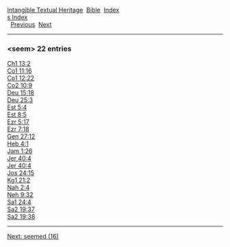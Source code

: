[Intangible Textual Heritage](../../index)  [Bible](../index) 
[Index](index)   
[s Index](_s_)  
  [Previous](c09951)  [Next](c09953) 

------------------------------------------------------------------------

### &lt;seem&gt; 22 entries

[Ch1 13:2](../kjv/ch1013.htm#002)  
[Co1 11:16](../kjv/co1011.htm#016)  
[Co1 12:22](../kjv/co1012.htm#022)  
[Co2 10:9](../kjv/co2010.htm#009)  
[Deu 15:18](../kjv/deu015.htm#018)  
[Deu 25:3](../kjv/deu025.htm#003)  
[Est 5:4](../kjv/est005.htm#004)  
[Est 8:5](../kjv/est008.htm#005)  
[Ezr 5:17](../kjv/ezr005.htm#017)  
[Ezr 7:18](../kjv/ezr007.htm#018)  
[Gen 27:12](../kjv/gen027.htm#012)  
[Heb 4:1](../kjv/heb004.htm#001)  
[Jam 1:26](../kjv/jam001.htm#026)  
[Jer 40:4](../kjv/jer040.htm#004)  
[Jer 40:4](../kjv/jer040.htm#004)  
[Jos 24:15](../kjv/jos024.htm#015)  
[Kg1 21:2](../kjv/kg1021.htm#002)  
[Nah 2:4](../kjv/nah002.htm#004)  
[Neh 9:32](../kjv/neh009.htm#032)  
[Sa1 24:4](../kjv/sa1024.htm#004)  
[Sa2 19:37](../kjv/sa2019.htm#037)  
[Sa2 19:38](../kjv/sa2019.htm#038)  

------------------------------------------------------------------------

[Next: seemed (16)](c09953)
